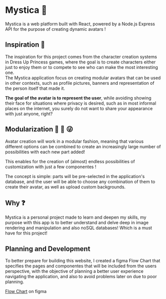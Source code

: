 # Mystica 🔮
Mystica is a web platform built with React, powered by a Node.js Express API for the purpose of creating dynamic avatars !

## Inspiration 🐤
The inspiration for this project comes from the character creation systems in Dress Up Princess games, where the goal is to create characters either just to enjoy them or to compete to see who can make the most interesting one. <br/>
The Mystica application focus on creating modular avatars that can be used in other contexts, such as profile pictures, banners and representation of the person itself that made it.

**The goal of the avatar is to represent the user**, while avoiding showing their face for situations where privacy is desired, such as in most informal places on the internet, you surely do not want
to share your appearance with just anyone, right?

## Modularization 👖 🧥 😜
Avatar creation will work in a modular fashion, meaning that various different options can be combined to create an increasingly large number of possibilities with each new part added!

This enables for the creation of (almost) endless possibilities of customization with just a few componentes !

The concept is simple: parts will be pre-selected in the application's database, and the user will be able to choose any combination of them to create their avatar, as well as upload custom backgrounds.

## Why ❓
Mystica is a personal project made to learn and deepen my skills, my purpose with this app is to better understand and delve deep in image rendering and manipulation and also noSQL databases! Which is a must have for this project! 

## Planning and Development

To better prepare for building this website, I created a figma Flow Chart that specifies the pages and componentes that will be included from the users perspective, with the objective of planning a better user experience navigating the application, and also to avoid problems later on due to poor planning.

[Flow Chart](https://www.figma.com/board/VknwcsGtJ4rMERnvMBr5xl/Flow-chart-(Community)?node-id=0-1&node-type=canvas&t=scEGrwU5CpAyDkDx-0) on figma
